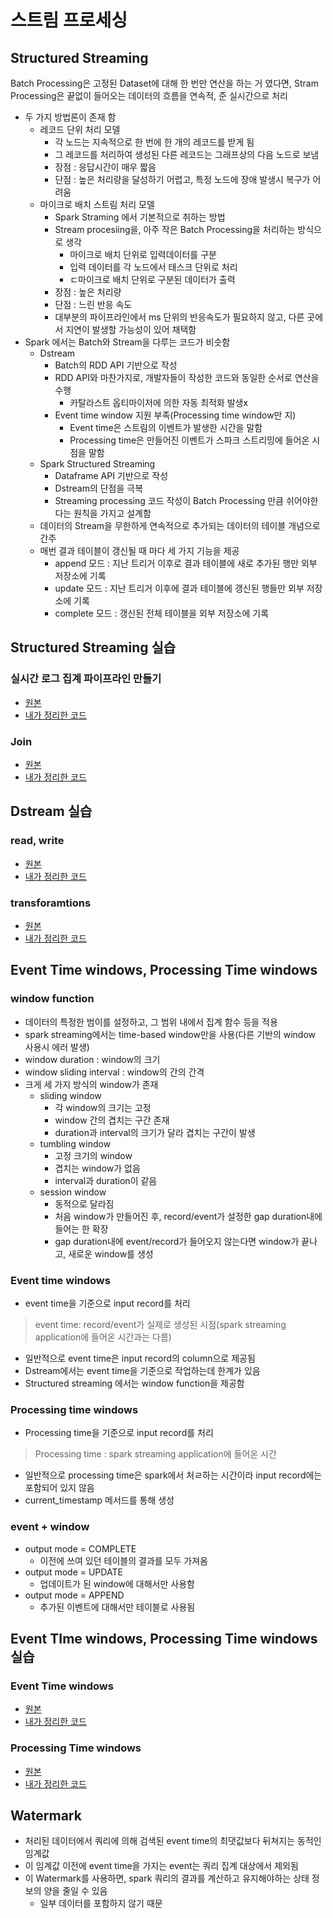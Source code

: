 # 스트림 프로세싱

## Structured Streaming
Batch Processing은 고정된 Dataset에 대해 한 번만 연산을 하는 거 였다면, 
Stram Processing은 끝없이 들어오는 데이터의 흐름을 연속적, 준 실시간으로 처리
- 두 가지 방법론이 존재 함
    - 레코드 단위 처리 모델
        - 각 노드는 지속적으로 한 번에 한 개의 레코드를 받게 됨
        - 그 레코드를 처리하여 생성된 다른 레코드는 그래프상의 다음 노드로 보냄
        - 장점 : 응답시간이 매우 짧음
        - 단점 : 높은 처리량을 달성하기 어렵고, 특정 노드에 장애 발생시 복구가 어려움
    - 마이크로 배치 스트림 처리 모델
        - Spark Straming 에서 기본적으로 취하는 방법
        - Stream procesiing을, 아주 작은 Batch Processing을 처리하는 방식으로 생각
          - 마이크로 배치 단위로 입력데이터를 구분
          - 입력 데이터를 각 노드에서 태스크 단위로 처리
          - ㄷ마이크로 배치 단위로 구분된 데이터가 출력
        - 장점 : 높은 처리량
        - 단점 : 느린 반응 속도
        - 대부분의 파이프라인에서 ms 단위의 반응속도가 필요하지 않고, 다른 곳에서 지연이 발생할 가능성이 있어 채택함
- Spark 에서는 Batch와 Stream을 다루는 코드가 비슷함
    - Dstream
        - Batch의 RDD API 기반으로 작성
        - RDD API와 마찬가지로, 개발자들이 작성한 코드와 동일한 순서로 연산을 수행
            - 카탈라스트 옵티마이저에 의한 자동 최적화 발생x
        - Event time window 지원 부족(Processing time window만 지)
            - Event time은 스트림의 이벤트가 발생한 시간을 말함
            - Processing time은 만들어진 이벤트가 스파크 스트리밍에 들어온 시점을 말함
    - Spark Structured Streaming
        - Dataframe API 기반으로 작성
        - Dstream의 단점을 극복
        - Streaming processing 코드 작성이 Batch Processing 만큼 쉬어야한다는 원칙을 가지고 설계함
    - 데이터의 Stream을 무한하게 연속적으로 추가되는 데이터의 테이블 개념으로 간주
    - 매번 결과 테이블이 갱신될 때 마다 세 가지 기능을 제공
        - append 모드 : 지난 트리거 이후로 결과 테이블에 새로 추가된 행만 외부 저장소에 기록
        - update 모드 : 지난 트리거 이후에 결과 테이블에 갱신된 행들만 외부 저장소에 기록
        - complete 모드 : 갱신된 전체 테이블을 외부 저장소에 기록

## Structured Streaming 실습 
### 실시간 로그 집계 파이프라인 만들기
- [원본](https://github.com/startFromBottom/fc-spark-streaming/blob/main/part02/ch03_streaming/streaming_dataframes_ex.py)
- [내가 정리한 코드](https://github.com/b00kkk/fc_spark_flink_kafka/blob/main/Spark_Practice/Part2/ch03/streaming_dataframe_ex.py)

### Join
- [원본](https://github.com/startFromBottom/fc-spark-streaming/blob/main/part02/ch03_streaming/streaming_dataframes_join_ex.py)
- [내가 정리한 코드](https://github.com/b00kkk/fc_spark_flink_kafka/blob/main/Spark_Practice/Part2/ch03/streaming_dataframe_join_ex.py)

## Dstream 실습 
### read, write
- [원본](https://github.com/startFromBottom/fc-spark-streaming/blob/main/part02/ch03_streaming/dstream_ex.py)
- [내가 정리한 코드](https://github.com/b00kkk/fc_spark_flink_kafka/blob/main/Spark_Practice/Part2/ch03/dstream_ex.py)

### transforamtions
- [원본](https://github.com/startFromBottom/fc-spark-streaming/blob/main/part02/ch03_streaming/dstream_transformations_ex.py)
- [내가 정리한 코드](https://github.com/b00kkk/fc_spark_flink_kafka/blob/main/Spark_Practice/Part2/ch03/dstream_transformation_ex.py)

## Event Time windows, Processing Time windows
### window function
- 데이터의 특정한 범이를 설정하고, 그 범위 내에서 집계 함수 등을 적용
- spark streaming에서는 time-based window만을 사용(다른 기반의 window 사용시 에러 발생)
- window duration : window의 크기
- window sliding interval : window의 간의 간격
- 크게 세 가지 방식의 window가 존재
    - sliding window
        - 각 window의 크기는 고정
        - window 간의 겹치는 구간 존재
        - duration과 interval의 크기가 달라 겹치는 구간이 발생
    - tumbling window
        - 고정 크기의 window
        - 겹치는 window가 없음
        - interval과 duration이 같음
    - session window
        - 동적으로 달라짐
        - 처음 window가 만들어진 후, record/event가 설정한 gap duration내에 들어는 한 확장
        - gap duration내에 event/record가 들어오지 않는다면 window가 끝나고, 새로운 window를 생성
### Event time windows
- event time을 기준으로 input record를 처리
> event time: record/event가 실제로 생성된 시점(spark streaming application에 들어온 시간과는 다름)
- 일반적으로 event time은 input record의 column으로 제공됨
- Dstream에서는 event time을 기준으로 작업하는데 한계가 있음
- Structured streaming 에서는 window function을 제공함
### Processing time windows
- Processing time을 기준으로 input record를 처리
> Processing time : spark streaming application에 들어온 시간
- 일반적으로 processing time은 spark에서 처ㄹ하는 시간이라 input record에는 포함되어 있지 않음
- current_timestamp 메서드를 통해 생성
### event + window
- output mode = COMPLETE
    - 이전에 쓰여 있던 테이블의 결과를 모두 가져옴
- output mode = UPDATE
    - 업데이트가 된 window에 대해서만 사용함
- output mode = APPEND
    - 추가된 이벤트에 대해서만 테이블로 사용됨

## Event TIme windows, Processing Time windows 실습
### Event Time windows
- [원본](https://github.com/startFromBottom/fc-spark-streaming/blob/main/part02/ch03_streaming/event_time_windows_ex.py)
- [내가 정리한 코드]()
### Processing Time windows
- [원본](https://github.com/startFromBottom/fc-spark-streaming/blob/main/part02/ch03_streaming/processing_time_windows_ex.py)
- [내가 정리한 코드]()

## Watermark
- 처리된 데이터에서 쿼리에 의해 검색된 event time의 최댓값보다 뒤쳐지는 동적인 임계값
- 이 임계값 이전에 event time을 가지는 event는 쿼리 집계 대상에서 제외됨
- 이 Watermark를 사용하면, spark 쿼리의 결과를 계산하고 유지해야하는 상태 정보의 양을 줄일 수 있음
    - 일부 데이터를 포함하지 않기 때문
